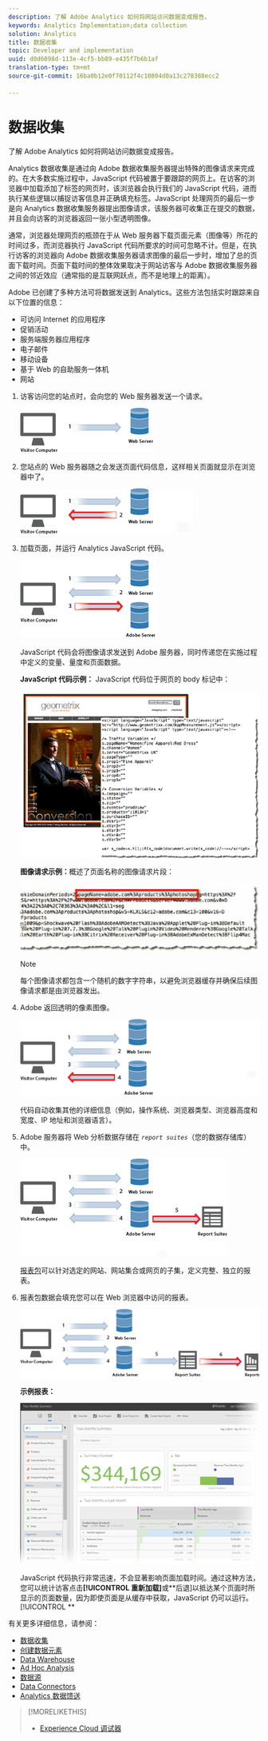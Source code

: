 ```yaml
---
description: 了解 Adobe Analytics 如何将网站访问数据变成报告。
keywords: Analytics Implementation;data collection
solution: Analytics
title: 数据收集
topic: Developer and implementation
uuid: d0d6098d-113e-4cf5-bb89-e435f7b6b1af
translation-type: tm+mt
source-git-commit: 16ba0b12e0f70112f4c10804d0a13c278388ecc2

---
```



# 数据收集

了解 Adobe Analytics 如何将网站访问数据变成报告。

Analytics 数据收集是通过向 Adobe 数据收集服务器提出特殊的图像请求来完成的。在大多数实施过程中，JavaScript 代码被置于要跟踪的网页上。在访客的浏览器中加载添加了标签的网页时，该浏览器会执行我们的 JavaScript 代码，进而执行某些逻辑以捕捉访客信息并正确填充标签。JavaScript 处理网页的最后一步是向 Analytics 数据收集服务器提出图像请求，该服务器可收集正在提交的数据，并且会向访客的浏览器返回一张小型透明图像。

通常，浏览器处理网页的瓶颈在于从 Web 服务器下载页面元素（图像等）所花的时间过多，而浏览器执行 JavaScript 代码所要求的时间可忽略不计。但是，在执行访客的浏览器向 Adobe 数据收集服务器请求图像的最后一步时，增加了总的页面下载时间。页面下载时间的整体效果取决于网站访客与 Adobe 数据收集服务器之间的邻近效应（通常指的是互联网跃点，而不是地理上的距离）。

Adobe 已创建了多种方法可将数据发送到 Analytics。这些方法包括实时跟踪来自以下位置的信息：

* 可访问 Internet 的应用程序
* 促销活动
* 服务端服务器应用程序
* 电子邮件
* 移动设备
* 基于 Web 的自助服务一体机
* 网站

<!-- 

<p>Need to reconcile with Data Collection topics in the user guide, in this guide, and in reference. </p>

 -->

1. 访客访问您的站点时，会向您的 Web 服务器发送一个请求。

   ![](assets/how-data-is-collected-1.png)

1. 您站点的 Web 服务器随之会发送页面代码信息，这样相关页面就显示在浏览器中了。

   ![](assets/how-data-is-collected-2.png)

1. 加载页面，并运行 Analytics JavaScript 代码。

   ![](assets/how-data-is-collected-3.png)

   JavaScript 代码会将图像请求发送到 Adobe 服务器，同时传递您在实施过程中定义的变量、量度和页面数据。

   **JavaScript 代码示例：** JavaScript 代码位于网页的 body 标记中：

   ![](assets/code-example-geometrixx.png)

   **图像请求示例：**&#x200B;概述了页面名称的图像请求片段：

   ![](assets/image-request-snippet.png)

   >[!NOTE]
   >
   >每个图像请求都包含一个随机的数字字符串，以避免浏览器缓存并确保后续图像请求都是由浏览器发出。

1. Adobe 返回透明的像素图像。

   ![](assets/how-data-is-collected-4.png)

   代码自动收集其他的详细信息（例如，操作系统、浏览器类型、浏览器高度和宽度、IP 地址和浏览器语言）。

1. Adobe 服务器将 Web 分析数据存储在 *`report suites`*（您的数据存储库）中。

   ![](assets/how-data-is-collected-5.png)

   [报表包](https://marketing.adobe.com/resources/help/en_US/reference/report_suites_admin.html)可以针对选定的网站、网站集合或网页的子集，定义完整、独立的报表。

1. 报表包数据会填充您可以在 Web 浏览器中访问的报表。

   ![](assets/how-data-is-collected-6.png)

   **示例报表：**

   ![](assets/two-months-summary-project.png)

   JavaScript 代码执行非常迅速，不会显著影响页面加载时间。通过这种方法，您可以统计访客点击&#x200B;**[!UICONTROL 重新加载]**&#x200B;或&#x200B;**后退]以抵达某个页面时所显示的页面数量，因为即使页面是从缓存中获取，JavaScript 仍可以运行。[!UICONTROL **

有关更多详细信息，请参阅：

* [数据收集](/help/implement/js-implementation/data-collection/query-parameters.md)
* [创建数据元素](/help/implement/c-implement-with-dtm/t-data-element.md)
* [Data Warehouse](https://marketing.adobe.com/resources/help/en_US/reference/data_warehouse.html)
* [Ad Hoc Analysis](https://marketing.adobe.com/resources/help/en_US/dsc/c_getting_started.html)
* [数据源](https://marketing.adobe.com/resources/help/en_US/whitepapers/ftp/ftp_datasources.html)
* [Data Connectors](https://marketing.adobe.com/resources/help/en_US/whitepapers/ftp/ftp_genesis.html)
* [Analytics 数据馈送](/help/export/analytics-data-feed/c-getstarted/data-feed-overview.md)

>[!MORELIKETHIS]
>       
>* [Experience Cloud 调试器](/help/implement/impl-testing/debugger.md)

